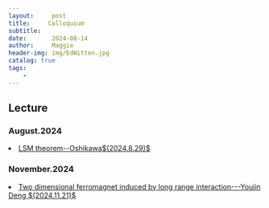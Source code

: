 ```yaml
---
layout:     post
title:     Colloquium 
subtitle:   
date:       2024-08-14
author:     Maggie
header-img: img/EdWitten.jpg
catalog: true
tags:
    - 
---
```



## Lecture 

### August.2024  

<li>
<a href="https://maggiexheuw.github.io/Conformal/Oshikawa.pdf">
LSM theorem--Oshikawa$(2024.8.29)$
</a></li>


### November.2024  
<li>
<a href="https://maggiexheuw.github.io/Lecture/_241121_095433.pdf">
Two dimensional ferromagnet induced by long range interaction---Youjin Deng $(2024.11.21)$
</a></li>